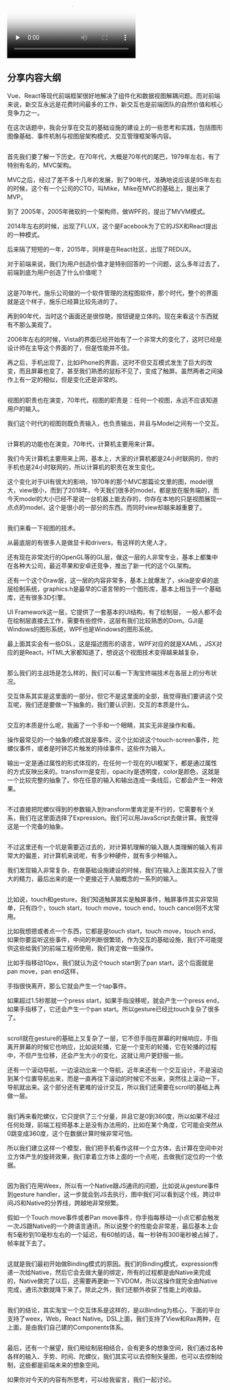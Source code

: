<p><video poster="https://media001.geekbang.org/60dcf2f17b154a228f48c05c2d7b0b99/snapshots/178ef805a9fa4b94910b2b962681b413-00005.jpg" preload="none" controls=""><source src="https://media001.geekbang.org/customerTrans/fe4a99b62946f2c31c2095c167b26f9c/489cf0ee-16d14083228-0000-0000-01d-dbacd.mp4" type="video/mp4"><source src="https://media001.geekbang.org/ade06cd034114f7dacdd5c1dfa3e3d1f/5413348c5d2d42ccbea0164ef4e4723a-73dd7e79d80ed8012040a27ae1dd242d-sd.m3u8" type="application/x-mpegURL"></video></p><h2>分享内容大纲</h2><p>Vue、React等现代前端框架很好地解决了组件化和数据视图解耦问题。而对前端来说，新交互永远是花费时间最多的工作，新交互也是前端团队的自然价值和核心竞争力之一。</p><p>在这次话题中，我会分享在交互的基础设施的建设上的一些思考和实践，包括图形图像基础、事件机制与视图层架构模式、交互管理框架等内容。</p><p><img src="https://static001.geekbang.org/resource/image/79/1c/7917180b45e4d591bf3aaaada17c911c.jpg?wh=1263*709" alt=""></p><p>首先我们要了解一下历史。在70年代，大概是70年代的尾巴，1979年左右，有了特别有名的，MVC架构。</p><p>MVC之后，经过了差不多十几年的发展，到了90年代，准确地说应该是95年左右的时候，这个有一个公司的CTO，叫Mike，Mike在MVC的基础上，提出来了MVP。</p><p>到了 2005年，2005年微软的一个架构师，做WPF的，提出了MVVM模式。</p><p>2014年左右的时候，出现了FLUX，这个是Facebook为了它的JSX和React提出的一种模式。</p><p>后来隔了短短的一年，2015年，同样是在React社区，出现了REDUX。</p><p>对于前端来说，我们为用户创造价值才是特别回答的一个问题，这么多年过去了，前端到底为用户创造了什么价值呢？</p><p><img src="https://static001.geekbang.org/resource/image/b4/35/b46a898e8a5bc31280f8754cdfe1ed35.jpg?wh=1156*651" alt=""></p><p>这是70年代，施乐公司做的一个软件管理的流程图软件，那个时代，整个的界面就是这个样子，施乐已经算比较先进的了。</p><!-- [[[read_end]]] --><p>再到90年代，当时这个画面还是很惊艳，按钮键是立体的。现在来看这个东西就有不那么美观了。</p><p>2006年左右的时候，Vista的界面已经开始有了一个非常大的变化了，这时已经是设计师在主导这个界面的了，但是性能并不佳。</p><p>再之后，手机出现了，比如iPhone的界面，这时不但交互模式发生了巨大的改变，而且屏幕也变了，甚至我们熟悉的鼠标不见了，变成了触屏。虽然两者之间操作上有一定的相似，但是变化还是非常的。</p><p><img src="https://static001.geekbang.org/resource/image/25/30/25648bd93fef8871c1eccc612f7f3530.jpg?wh=1248*651" alt=""></p><p>视图的职责也在演变，70年代，视图的职责是：任何一个视图，永远不应该知道用户的输入。</p><p>我们这个时代的视图则既负责输入，也负责输出，并且与Model之间有一个交互。</p><p><img src="https://static001.geekbang.org/resource/image/cb/ab/cb57a540ec3779002c7c31d0960005ab.jpg?wh=1236*694" alt=""></p><p>计算机的功能也在演变。70年代，计算机主要用来计算。</p><p>我们今天计算机主要用来上网，基本上，大家的计算机都是24小时联网的，你的手机也是24小时联网的，所以计算机的职责在发生变化。</p><p>这个变化对于UI有很大的影响，1970年的那个MVC那篇论文里的图，model很大，view很小，而到了2018年，今天我们很多的model，都是放在服务端的，而今天model的大小已经不是说一台机器上能去存的，你存在本地的只是视图展现一点点的model，这个是很小的一部分的东西。而同时view却越来越重要了。</p><p><img src="https://static001.geekbang.org/resource/image/62/0e/6287d6cb49f51c13b2ba89bd121cc30e.jpg?wh=1233*690" alt=""></p><p>我们来看一下视图的技术。</p><p>从最底层的有很多人是做显卡和drivers，有这样的大佬人才。</p><p>还有现在非常流行的OpenGL等的GL层，做这一层的人非常专业，基本上都集中在各种大公司，最近苹果和安卓还竞争，推出了新一代的这个GL架构。</p><p>还有一个这个Draw层，这一层的内容非常多，基本上就爆发了，skia是安卓的底层绘制系统，graphics.h是最早的C语言带的一个图形库，基本上相当于一个基础库，还有很多3D引擎。</p><p>UI Framework这一层，它提供了一套基本的UI结构，有了绘制层， 一般人都不会在绘制层直接去工作，需要有些控件，这层有我们比较熟悉的Dom。GJI是Windows的图形系统，WPF也是Windows的图形系统。</p><p>最上面其实会有一些DSL，这是描述图形的语言，WPF对应的就是XAML，JSX对应的是React，HTML大家都知道了，想说这个视图技术变得越来越复杂，</p><p><img src="https://static001.geekbang.org/resource/image/ae/20/ae5b0f0cb1e5e42370d97fa518307a20.jpg?wh=1225*692" alt=""></p><p>那么我们的主战场是怎么样的，我们可以看一下淘宝终端技术在各层上的分布状况。</p><p>交互体系其实是这里面的一部分，但它不是这里面的全部，我觉得我们要讲这个交互呢，我们还是要做一下抽象的，我们要认识到，交互的本质是什么。</p><p><img src="https://static001.geekbang.org/resource/image/7b/18/7b1cbcd358431b45ef23fc13f4732e18.jpg?wh=1225*692" alt=""></p><p>交互的本质是什么呢，我画了一个手和一个眼睛，其实无非是操作和看。</p><p>操作最常见的一个抽象的模式就是事件。这个比如说这个touch-screen事件，陀螺仪事件，或者是时钟芯片触发的持续事件，这些作为输入。</p><p>输出一定是通过属性的形式体现的，在任何一个现在的UI框架下，都是通过属性的方式反映出来的。transform是变形，opacity是透明度，color是颜色，这就是一个比较完整的抽象了。你在任意的输入和输出连成一条线后，它都会产生一种效果。</p><p><img src="https://static001.geekbang.org/resource/image/59/8e/597261cebd9e48d115f6c8ae2a9b098e.jpg?wh=1228*689" alt=""></p><p>不过直接把陀螺仪得到的参数输入到transform里肯定是不行的，它需要有个关系，我们在这里面选择了Expression。我们可以用JavaScript去做计算。我觉得这是一个完备的抽象。</p><p><img src="https://static001.geekbang.org/resource/image/cb/ee/cba8a0fac235bd1186a9a470b50564ee.jpg?wh=1227*692" alt=""></p><p>不过这里还有一个坑是需要迈过去的，对计算机理解的输入跟人类理解的输入有非常大的偏差，对计算机来说呢，有多少种硬件，就有多少种输入。</p><p>我们发现输入非常复杂，在做基础设施建设的时候，我们在输入上面其实投入了很大的精力，最后出来的是一个更接近于人脑概念的一系列的输入。</p><p><img src="https://static001.geekbang.org/resource/image/ff/95/ff41ffacad1377e0caf5a3890cf17f95.jpg?wh=1227*689" alt=""></p><p>比如说，touch和gesture，我们知道触屏其实是触屏事件，触屏事件其实非常简单，只有四个，touch start，touch  move，touch  end，touch cancel则不太常用。</p><p>比如我想摁或者点一个东西，它都是是touch start，touch  move，touch  end，如果你要监听这些事件，中间的判断很繁琐，作为交互的基础设施，我们不可能提供这些给我们的前端工程师使用，我们肯定做一些操作。</p><p>比如手指移动10px，我们就认为这个touch  start到了pan  start，这个后面就是pan  move，pan  end这样，</p><p>手指很快离开，那么它就会产生一个tap事件。</p><p>如果超过1.5秒那就一个press start，如果手指没移呢，就会产生一个press end，如果手指移了，它还会产生一个pan start。所以gesture已经比touch复杂了很多了。</p><p><img src="https://static001.geekbang.org/resource/image/0e/f6/0edd194d6926619cf994444f9b4b54f6.jpg?wh=1224*689" alt=""></p><p>scroll就在gesture的基础上又复杂了一层，它不但手指在屏幕的时候响应，手指离开屏幕的时候它也响应，比如说轮播，它是一个变形的轮播，它在轮播的过程中，不但产生位移，还会产生大小的变化，这就让用户更舒服一些。</p><p>还有一个滚动导航，一边滚动出来一个导航，近年来还有一个交互设计，不是滚动到某个位置导航出来，而是一直再往下滚动的时候它不出来，突然往上滚动一下，导航就出来。这个部分还有更难的设计交互，所以我们还需要在scroll的基础上再做一层。</p><p><img src="https://static001.geekbang.org/resource/image/55/df/55553181bd8ff7feaebc7a5afda03cdf.jpg?wh=1218*682" alt=""></p><p>我们再来看陀螺仪，它只提供了三个分量，并且它是0到360度，所以如果不经过任何处理，前端工程师基本上是没有办法用的，比如在某个角度，它可能会突然从0跳变成360度，这个在数据计算时候非常可怕。</p><p>所以我们建立这样一个模型，我们把手机看作这样一个立方体，去计算在空间中对立方体产生的旋转效果，我们拿着立方体上面的一个点呢，去做我们定位的一个依据。</p><p><img src="https://static001.geekbang.org/resource/image/40/a6/406d0e28e45424ad7a5f7f55b0def8a6.jpg?wh=1219*683" alt=""></p><p>因为我们在用Weex，所以有一个Native跟JS通讯的问题，比如说从gesture事件到gesture handler，这一步就会到JS去执行，图中我们可以看到这个线，跨过中间JS和Native的分界线，跨越地非常频繁。</p><p>假如一个Touch  move事件或者Pan  move事件，你手指每移动一小点它都会触发一次JS跟Native的一个跨语言通讯，所以说整个的性能会非常差，最后基本上会有5毫秒到10毫秒左右的一个延迟，有60帧的话，每一秒钟有300毫秒被占掉了，帧率就下去了。</p><p><img src="https://static001.geekbang.org/resource/image/ce/66/cec057f7bc548c01e0ef3bafa6975766.jpg?wh=1217*686" alt=""></p><p>这就是我们最初开始做Binding模式的原因。我们的Binding模式，expression传递一次给Native，然后它会去做大量的绑定，所有的过程都是由Native来完成的，Native做完了以后，还需要再更新一下VDOM，所以这操作就完全由Native完成，通讯次数就降下来了。除此之外，我们还额外收获了性能上的收益。</p><p><img src="https://static001.geekbang.org/resource/image/3f/c5/3f1c0f0a6313fac231e3328e0a07f7c5.jpg?wh=1218*681" alt=""></p><p>我们的结论，其实淘宝一个交互体系是这样的，是以Binding为核心，下面的平台支持了weex，Web，React Native。DSL上面，我们支持了View和Rax两种，在上面，是由我们自己建的Components体系。</p><p><img src="https://static001.geekbang.org/resource/image/c2/92/c25d8385b4fba22294bbab5e30b95a92.jpg?wh=1215*684" alt=""></p><p>最后，还有一个展望，我们用绘制层相结合，会有更多的想象空间，我们通过各种各样的输入、手势、时间、陀螺仪，我们其实可以去控制矢量图，也可以去控制绘制，这些都是前端未来的想象空间。</p><p>如果你对今天的内容有所思考，可以给我留言，我们一起讨论。</p>